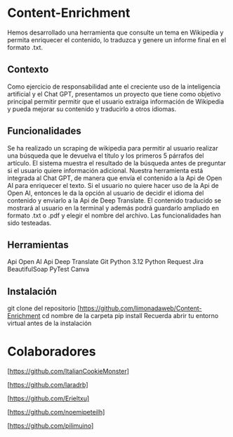 # Content-Enrichment

   Hemos desarrollado una herramienta que consulte un tema en Wikipedia
   y permita enriquecer el contenido, lo traduzca y genere un informe 
   final en el formato .txt.

## Contexto

   Como ejercicio de responsabilidad ante el creciente uso de la 
   inteligencia artificial y el Chat GPT, presentamos un proyecto que
   tiene como objetivo principal permitir permitir que el usuario 
   extraiga información de Wikipedia y pueda mejorar su contenido y
   traducirlo a otros idiomas.

## Funcionalidades

   Se ha realizado un scraping de wikipedia para permitir al usuario
   realizar una búsqueda que le devuelva el título y los primeros 5
   párrafos del artículo.
   El sistema muestra el resultado de la búsqueda antes de preguntar
   si el usuario quiere información adicional.
   Nuestra herramienta está integrada al Chat GPT, de manera que envía
   el contenido a la Api de Open AI para enriquecer el texto.
   Si el usuario no quiere hacer uso de la Api de Open AI, entonces le 
   da la opción al usuario de decidir el idioma del contenido y enviarlo
   a la Api de Deep Translate.
   El contenido traducido se mostrará al usuario en la terminal y además
   podrá guardarlo ampliado en formato .txt o .pdf y elegir el nombre 
   del archivo.
   Las funcionalidades han sido testeadas.

## Herramientas

   Api Open AI
   Api Deep Translate
   Git
   Python 3.12
   Python Request
   Jira
   BeautifulSoap
   PyTest
   Canva

## Instalación

git clone del repositorio [https://github.com/limonadaweb/Content-Enrichment
cd nombre de la carpeta
pip install
Recuerda abrir tu entorno virtual antes de la instalación

#  Colaboradores

[https://github.com/ItalianCookieMonster]

[https://github.com/laradrb]

[https://github.com/Erieltxu]

[https://github.com/noemipeteilh]

[https://github.com/pilimuino]